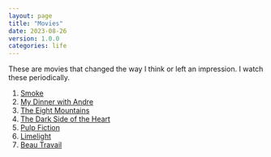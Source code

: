 ```yaml
---
layout: page
title: "Movies"
date: 2023-08-26
version: 1.0.0
categories: life
---
```


These are movies that changed the way I think or left an impression. I watch these periodically.

1. [Smoke](<https://en.wikipedia.org/wiki/Smoke_(film)>)
2. [My Dinner with Andre](https://en.wikipedia.org/wiki/My_Dinner_with_Andre)
3. [The Eight Mountains](https://en.wikipedia.org/wiki/The_Eight_Mountains)
4. [The Dark Side of the Heart](https://en.wikipedia.org/wiki/The_Dark_Side_of_the_Heart)
5. [Pulp Fiction](https://en.wikipedia.org/wiki/Pulp_Fiction)
6. [Limelight](<https://en.wikipedia.org/wiki/Limelight_(1952_film)>)
7. [Beau Travail](https://en.wikipedia.org/wiki/Beau_Travail)
